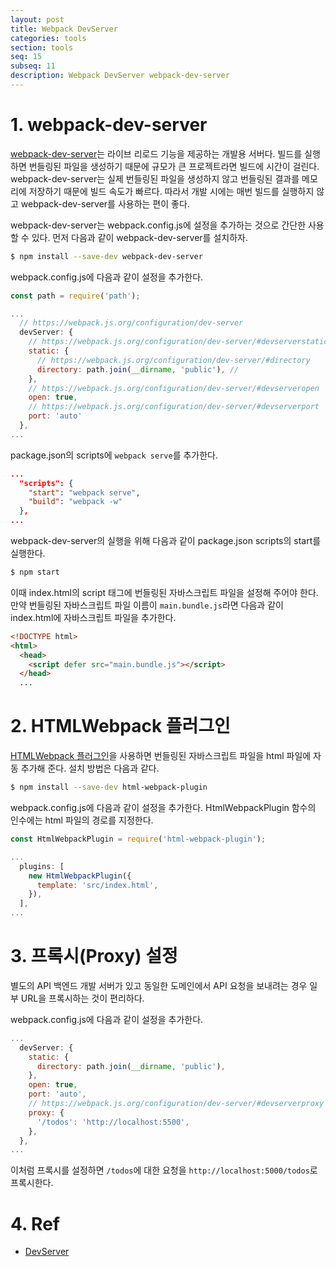 ```yaml
---
layout: post
title: Webpack DevServer
categories: tools
section: tools
seq: 15
subseq: 11
description: Webpack DevServer webpack-dev-server
---
```


# 1. webpack-dev-server

[webpack-dev-server](https://github.com/webpack/webpack-dev-server)는 라이브 리로드 기능을 제공하는 개발용 서버다. 빌드를 실행하면 번들링된 파일을 생성하기 때문에 규모가 큰 프로젝트라면 빌드에 시간이 걸린다. webpack-dev-server는 실제 번들링된 파일을 생성하지 않고 번들링된 결과를 메모리에 저장하기 때문에 빌드 속도가 빠르다. 따라서 개발 시에는 매번 빌드를 실행하지 않고 webpack-dev-server를 사용하는 편이 좋다.

webpack-dev-server는 webpack.config.js에 설정을 추가하는 것으로 간단한 사용할 수 있다. 먼저 다음과 같이 webpack-dev-server를 설치하자.

```bash
$ npm install --save-dev webpack-dev-server
```

webpack.config.js에 다음과 같이 설정을 추가한다.

```javascript
const path = require('path');

...
  // https://webpack.js.org/configuration/dev-server
  devServer: {
    // https://webpack.js.org/configuration/dev-server/#devserverstatic
    static: {
      // https://webpack.js.org/configuration/dev-server/#directory
      directory: path.join(__dirname, 'public'), //
    },
    // https://webpack.js.org/configuration/dev-server/#devserveropen
    open: true,
    // https://webpack.js.org/configuration/dev-server/#devserverport
    port: 'auto'
  },
...
```

package.json의 scripts에 `webpack serve`를 추가한다.

```json
...
  "scripts": {
    "start": "webpack serve",
    "build": "webpack -w"
  },
...
```

webpack-dev-server의 실행을 위해 다음과 같이 package.json scripts의 start를 실행한다.

```bash
$ npm start
```

이때 index.html의 script 태그에 번들링된 자바스크립트 파일을 설정해 주어야 한다. 만약 번들링된 자바스크립트 파일 이름이 `main.bundle.js`라면 다음과 같이 index.html에 자바스크립트 파일을 추가한다.

```html
<!DOCTYPE html>
<html>
  <head>
    <script defer src="main.bundle.js"></script>
  </head>
  ...
```

# 2. HTMLWebpack 플러그인

[HTMLWebpack 플러그인](https://webpack.js.org/plugins/html-webpack-plugin)을 사용하면 번들링된 자바스크립트 파일을 html 파일에 자동 추가해 준다. 설치 방법은 다음과 같다.

```bash
$ npm install --save-dev html-webpack-plugin
```

webpack.config.js에 다음과 같이 설정을 추가한다. HtmlWebpackPlugin 함수의 인수에는 html 파일의 경로를 지정한다.

```javascript
const HtmlWebpackPlugin = require('html-webpack-plugin');

...
  plugins: [
    new HtmlWebpackPlugin({
      template: 'src/index.html',
    }),
  ],
...
```

# 3. 프록시(Proxy) 설정

별도의 API 백엔드 개발 서버가 있고 동일한 도메인에서 API 요청을 보내려는 경우 일부 URL을 프록시하는 것이 편리하다.

webpack.config.js에 다음과 같이 설정을 추가한다.

<!-- ```javascript
...
  devServer: {
    static: {
      directory: path.join(__dirname, 'public'),
    },
    open: true,
    port: 'auto',
    // https://webpack.js.org/configuration/dev-server/#devserverproxy
    proxy: {
      '/todos': {
        target: 'http://localhost:5500/todos',
        pathRewrite: { '^/todos': '' },
      },
    },
  },
...
``` -->
```javascript
...
  devServer: {
    static: {
      directory: path.join(__dirname, 'public'),
    },
    open: true,
    port: 'auto',
    // https://webpack.js.org/configuration/dev-server/#devserverproxy
    proxy: {
      '/todos': 'http://localhost:5500',
    },
  },
...
```

이처럼 프록시를 설정하면 `/todos`에 대한 요청을 `http://localhost:5000/todos`로 프록시한다.

# 4. Ref

- [DevServer](https://webpack.js.org/configuration/dev-server)
